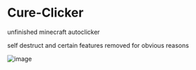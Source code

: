 # Cure-Clicker
unfinished minecraft autoclicker

self destruct and certain features removed for obvious reasons

![image](https://user-images.githubusercontent.com/60933760/163736271-df1f82b9-99c2-4a8f-b5f4-0e9800aa9b26.png)

